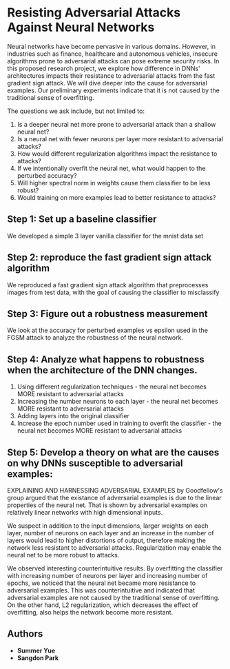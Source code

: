 # Resisting Adversarial Attacks Against Neural Networks

Neural networks have become pervasive in various domains. However, in industries such as finance, healthcare and autonomous vehicles, insecure algorithms prone to adversarial attacks can pose extreme security risks. In this proposed research project, we explore how difference in DNNs' architectures impacts their resistance to adversarial attacks from the fast gradient sign attack. We will dive deeper into the cause for adversarial examples. Our preliminary experiments indicate that it is not caused by the traditional sense of overfitting.

The questions we ask include, but not limited to:

1. Is a deeper neural net more prone to adversarial attack than a shallow neural net?
2. Is a neural net with fewer neurons per layer more resistant to adversarial attacks?
3. How would different regularization algorithms impact the resistance to attacks?
4. If we intentionally overfit the neural net, what would happen to the perturbed accuracy?
5. Will higher spectral norm in weights cause them classifier to be less robust?
6. Would training on more examples lead to better resistance to attacks?

## Step 1: Set up a baseline classifier

We developed a simple 3 layer vanilla classifier for the mnist data set

## Step 2: reproduce the fast gradient sign attack algorithm

We reproduced a fast gradient sign attack algorithm that preprocesses images from test data, with the goal of causing the classifier to misclassify

## Step 3: Figure out a robustness measurement
We look at the accuracy for perturbed examples vs epsilon used in the FGSM attack to analyze the robustness of the neural network.

## Step 4: Analyze what happens to robustness when the architecture of the DNN changes.
1. Using different regularization techniques - the neural net becomes MORE resistant to adversarial attacks
2. Increasing the number neurons to each layer - the neural net becomes MORE resistant to adversarial attacks
3. Adding layers into the original classifier
4. Increase the epoch number used in training to overfit the classifier - the neural net becomes MORE resistant to adversarial attacks

## Step 5: Develop a theory on what are the causes on why DNNs susceptible to adversarial examples:
EXPLAINING AND HARNESSING ADVERSARIAL EXAMPLES by Goodfellow's group argued that the existance of adversarial examples is due to the linear properties of the neural net. That is shown by adversarial examples on relatively linear networks with high dimensional inputs.

We suspect in addition to the input dimensions, larger weights on each layer, number of neurons on each layer and an increase in the number of layers would lead to higher distortions of output, therefore making the network less resistant to adversarial attacks. Regularization may enable the neural net to be more robust to attacks. 

We observed interesting counterintuitive results. By overfitting the classifier with increasing number of neurons per layer and increasing number of epochs, we noticed that the neural net became more resistance to adversarial examples. This was counterintuitive and indicated that adversarial examples are not caused by the traditional sense of overfitting. On the other hand, L2 regularization, which decreases the effect of overfitting, also helps the network become more resistant.

## Authors
* **Summer Yue** 
* **Sangdon Park** 
